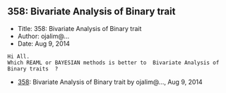 ## 358: Bivariate Analysis of Binary trait

- Title: 358: Bivariate Analysis of Binary trait
- Author: ojalim@...
- Date: Aug 9, 2014
```
Hi All.
Which REAML or BAYESIAN methods is better to  Bivariate Analysis of Binary traits  ?
```

- [358](0358.md): Bivariate Analysis of Binary trait by ojalim@..., Aug 9, 2014
